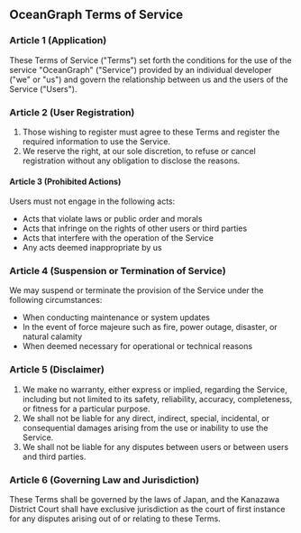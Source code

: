 ## OceanGraph Terms of Service

### Article 1 (Application)

These Terms of Service ("Terms") set forth the conditions for the use of the service "OceanGraph" ("Service") provided by an individual developer ("we" or "us") and govern the relationship between us and the users of the Service ("Users").

### Article 2 (User Registration)

1. Those wishing to register must agree to these Terms and register the required information to use the Service.
2. We reserve the right, at our sole discretion, to refuse or cancel registration without any obligation to disclose the reasons.

#### Article 3 (Prohibited Actions)

Users must not engage in the following acts:

- Acts that violate laws or public order and morals
- Acts that infringe on the rights of other users or third parties
- Acts that interfere with the operation of the Service
- Any acts deemed inappropriate by us

### Article 4 (Suspension or Termination of Service)

We may suspend or terminate the provision of the Service under the following circumstances:

- When conducting maintenance or system updates
- In the event of force majeure such as fire, power outage, disaster, or natural calamity
- When deemed necessary for operational or technical reasons

### Article 5 (Disclaimer)

1. We make no warranty, either express or implied, regarding the Service, including but not limited to its safety, reliability, accuracy, completeness, or fitness for a particular purpose.
2. We shall not be liable for any direct, indirect, special, incidental, or consequential damages arising from the use or inability to use the Service.
3. We shall not be liable for any disputes between users or between users and third parties.

### Article 6 (Governing Law and Jurisdiction)

These Terms shall be governed by the laws of Japan, and the Kanazawa District Court shall have exclusive jurisdiction as the court of first instance for any disputes arising out of or relating to these Terms.
